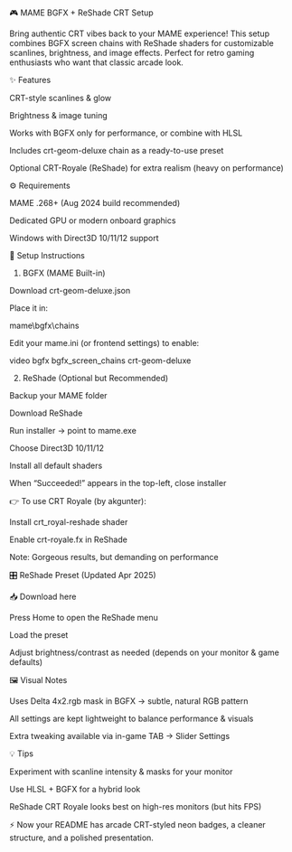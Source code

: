 🎮 MAME BGFX + ReShade CRT Setup



Bring authentic CRT vibes back to your MAME experience!
This setup combines BGFX screen chains with ReShade shaders for customizable scanlines, brightness, and image effects. Perfect for retro gaming enthusiasts who want that classic arcade look.




✨ Features

CRT-style scanlines & glow

Brightness & image tuning

Works with BGFX only for performance, or combine with HLSL

Includes crt-geom-deluxe chain as a ready-to-use preset

Optional CRT-Royale (ReShade) for extra realism (heavy on performance)  



⚙️ Requirements

MAME .268+ (Aug 2024 build recommended)

Dedicated GPU or modern onboard graphics

Windows with Direct3D 10/11/12 support  



🔧 Setup Instructions  

1. BGFX (MAME Built-in)

Download crt-geom-deluxe.json

Place it in:

mame\bgfx\chains


Edit your mame.ini (or frontend settings) to enable:

video bgfx
bgfx_screen_chains crt-geom-deluxe  


2. ReShade (Optional but Recommended)

Backup your MAME folder

Download ReShade

Run installer → point to mame.exe

Choose Direct3D 10/11/12

Install all default shaders

When “Succeeded!” appears in the top-left, close installer  



👉 To use CRT Royale (by akgunter):  


Install crt_royal-reshade shader

Enable crt-royale.fx in ReShade

Note: Gorgeous results, but demanding on performance  


🎛️ ReShade Preset (Updated Apr 2025)  


📥 Download here

Press Home to open the ReShade menu

Load the preset

Adjust brightness/contrast as needed (depends on your monitor & game defaults)  



🖼️ Visual Notes

Uses Delta 4x2.rgb mask in BGFX → subtle, natural RGB pattern

All settings are kept lightweight to balance performance & visuals

Extra tweaking available via in-game TAB → Slider Settings  



💡 Tips

Experiment with scanline intensity & masks for your monitor

Use HLSL + BGFX for a hybrid look

ReShade CRT Royale looks best on high-res monitors (but hits FPS)  


⚡ Now your README has arcade CRT-styled neon badges, a cleaner structure, and a polished presentation.